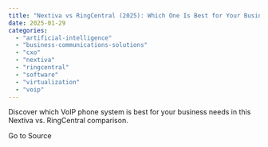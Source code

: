 ```yaml
---
title: "Nextiva vs RingCentral (2025): Which One Is Best for Your Business?"
date: 2025-01-29
categories: 
  - "artificial-intelligence"
  - "business-communications-solutions"
  - "cxo"
  - "nextiva"
  - "ringcentral"
  - "software"
  - "virtualization"
  - "voip"
---
```


Discover which VoIP phone system is best for your business needs in this Nextiva vs. RingCentral comparison.

Go to Source
